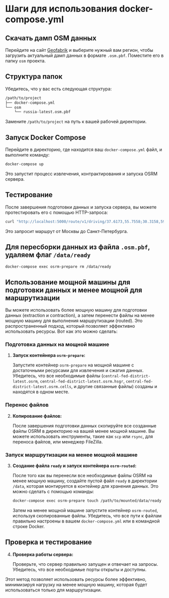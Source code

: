 # Шаги для использования docker-compose.yml

## Скачать дамп OSM данных

Перейдите на сайт [Geofabrik](https://download.geofabrik.de/russia.html) и выберите нужный вам регион, чтобы загрузить актуальный дамп данных в формате `.osm.pbf`. Поместите его в папку `osm` проекта.

## Структура папок

Убедитесь, что у вас есть следующая структура:

```bash
/path/to/project
├── docker-compose.yml
└── osm
    └── russia-latest.osm.pbf
```

Замените `/path/to/project` на путь к вашей рабочей директории.

## Запуск Docker Compose

Перейдите в директорию, где находится ваш `docker-compose.yml` файл, и выполните команду:

```bash
docker-compose up
```

Это запустит процесс извлечения, контрактирования и запуска OSRM сервера.

## Тестирование

После завершения подготовки данных и запуска сервера, вы можете протестировать его с помощью HTTP-запроса:

```bash
curl "http://localhost:5000/route/v1/driving/37.6173,55.7558;30.3158,59.9398?overview=false"
```

Это запросит маршрут от Москвы до Санкт-Петербурга.

## Для пересборки данных из файла `.osm.pbf`, удаляем флаг `/data/ready`

```bash
docker-compose exec osrm-prepare rm /data/ready
```

## Использование мощной машины для подготовки данных и менее мощной для маршрутизации

Вы можете использовать более мощную машину для подготовки данных (extraction и contraction), а затем перенести файлы на менее мощную машину для выполнения маршрутизации (routed). Это распространенный подход, который позволяет эффективно использовать ресурсы. Вот как это можно сделать:

### Подготовка данных на мощной машине

1. **Запуск контейнера `osrm-prepare`:**

   Запустите контейнер `osrm-prepare` на мощной машине с достаточными ресурсами для извлечения и сжатия данных. Убедитесь, что все необходимые файлы (`central-fed-district-latest.osrm`, `central-fed-district-latest.osrm.hsgr`, `central-fed-district-latest.osrm.cells`, и другие связанные файлы) созданы и находятся в одном месте.

### Перенос файлов

2. **Копирование файлов:**

   После завершения подготовки данных скопируйте все созданные файлы OSRM в директорию на вашей менее мощной машине. Вы можете использовать инструменты, такие как `scp` или `rsync`, для переноса файлов, или менеджер FileZilla.

### Запуск маршрутизации на менее мощной машине

3. **Создание файла `ready` и запуск контейнера `osrm-routed`:**

   После того как вы перенесли все необходимые файлы OSRM на менее мощную машину, создайте пустой файл `ready` в директории `/data`, которая монтируется в контейнер для хранения данных. Это можно сделать с помощью команды:

   ```bash
   docker-compose exec osrm-prepare touch /path/to/mounted/data/ready
   ```

   Затем на менее мощной машине запустите контейнер `osrm-routed`, используя скопированные файлы. Убедитесь, что все пути к файлам правильно настроены в вашем `docker-compose.yml` или в командной строке Docker.

## Проверка и тестирование

4. **Проверка работы сервера:**

   Проверьте, что сервер правильно запущен и отвечает на запросы. Убедитесь, что все необходимые порты открыты и доступны.

Этот метод позволяет использовать ресурсы более эффективно, минимизируя нагрузку на менее мощную машину, которая будет использоваться только для маршрутизации.
